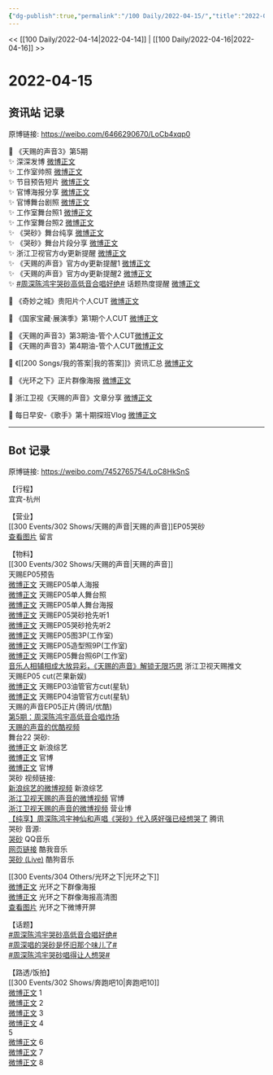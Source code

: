 ```yaml
---
{"dg-publish":true,"permalink":"/100 Daily/2022-04-15/","title":"2022-04-15","created":"2022-11-21T16:42:11.000+08:00","updated":"2023-04-11T12:46:29.609+08:00"}
---
```



<< [[100 Daily/2022-04-14\|2022-04-14]] | [[100 Daily/2022-04-16\|2022-04-16]] >>

# 2022-04-15

## 资讯站 记录

原博链接: https://weibo.com/6466290670/LoCb4xqp0

💫 《天赐的声音3》第5期  
✨ 深深发博 [微博正文](https://m.weibo.cn/6466290670/4758659962507342)  
✨ 工作室帅照 [微博正文](https://m.weibo.cn/6466290670/4758646388426883)  
✨ 节目预告短片 [微博正文](https://m.weibo.cn/6466290670/4758459793279813)  
✨ 官博海报分享 [微博正文](https://m.weibo.cn/6466290670/4758478357006569)  
✨ 官博舞台剧照 [微博正文](https://m.weibo.cn/6466290670/4758548066865515)  
✨ 工作室舞台照1 [微博正文](https://m.weibo.cn/6466290670/4758613484639978)  
✨ 工作室舞台照2 [微博正文](https://m.weibo.cn/6466290670/4758658593853404)  
✨ 《哭砂》舞台纯享 [微博正文](https://m.weibo.cn/6466290670/4758640306946500)  
✨ 《哭砂》舞台片段分享 [微博正文](https://m.weibo.cn/6466290670/4758657935873647)  
✨ 浙江卫视官方dy更新提醒 [微博正文](https://m.weibo.cn/6466290670/4758634783049226)  
✨ 《天赐的声音》官方dy更新提醒1 [微博正文](https://m.weibo.cn/6466290670/4758634113012156)  
✨ 《天赐的声音》官方dy更新提醒2 [微博正文](https://m.weibo.cn/6466290670/4758612188856806)  
✨ [#周深陈鸿宇哭砂高低音合唱好绝#](https://s.weibo.com/weibo?q=%23%E5%91%A8%E6%B7%B1%E9%99%88%E9%B8%BF%E5%AE%87%E5%93%AD%E7%A0%82%E9%AB%98%E4%BD%8E%E9%9F%B3%E5%90%88%E5%94%B1%E5%A5%BD%E7%BB%9D%23) 话题热度提醒 [微博正文](https://m.weibo.cn/6466290670/4758660402122189)

💫 《奇妙之城》贵阳片个人CUT [微博正文](https://m.weibo.cn/6466290670/4758558988304646)

💫 《国家宝藏·展演季》第1期个人CUT [微博正文](https://m.weibo.cn/6466290670/4758541279691901)

💫 《天赐的声音3》第3期油-管个人CUT[微博正文](https://m.weibo.cn/6466290670/4758546173924846)  
💫 《天赐的声音3》第4期油-管个人CUT[微博正文](https://m.weibo.cn/6466290670/4758553459425379)

💫 《[[200 Songs/我的答案\|我的答案]]》资讯汇总 [微博正文](https://m.weibo.cn/6466290670/4758506501310576)

💫 《光环之下》正片群像海报 [微博正文](https://m.weibo.cn/6466290670/4758479443331990)

💫 浙江卫视《天赐的声音》文章分享 [微博正文](https://m.weibo.cn/6466290670/4758486371797108)

💫 每日早安-《歌手》第十期探班Vlog [微博正文](https://m.weibo.cn/6466290670/4758432517980677)

---
## Bot 记录

原博链接: https://weibo.com/7452765754/LoC8HkSnS

【行程】  
宜宾-杭州

【营业】  
[](https://m.weibo.cn/1736988591/4758659130724051) [[300 Events/302 Shows/天赐的声音\|天赐的声音]]EP05哭砂  
[查看图片](https://wx1.sinaimg.cn/large/0088n2Pggy1h1aub9dsytj30yi07c0t2.jpg) 留言 [](https://m.weibo.cn/1736988591/4757875429478010)

【物料】  
[[300 Events/302 Shows/天赐的声音\|天赐的声音]]  
[](https://m.weibo.cn/2591595652/4758470220055012) 天赐EP05预告  
[微博正文](https://m.weibo.cn/1315706994/4758472023343573) 天赐EP05单人海报  
[微博正文](https://m.weibo.cn/1315706994/4758547529469631) 天赐EP05单人舞台照  
[微博正文](https://m.weibo.cn/1315706994/4758607922469390) 天赐EP05单人舞台海报  
[微博正文](https://m.weibo.cn/5876797510/4758613295629596) 天赐EP05哭砂抢先听1  
[微博正文](https://m.weibo.cn/5876797510/4758633609433812) 天赐EP05哭砂抢先听2  
[微博正文](https://m.weibo.cn/7478855230/4758612537249129) 天赐EP05图3P(工作室)  
[微博正文](https://m.weibo.cn/7478855230/4758643062606113) 天赐EP05造型照9P(工作室)  
[微博正文](https://m.weibo.cn/7478855230/4758657822886296) 天赐EP05舞台照6P(工作室)  
[音乐人相辅相成大放异彩，《天赐的声音》解锁无限巧思](https://weibo.cn/sinaurl?u=https%3A%2F%2Fmp.weixin.qq.com%2Fs%2FStNBPYgBzTAQJmbpcvt4jQ) 浙江卫视天赐推文  
[](https://m.weibo.cn/1591169702/4758665389934352) 天赐EP05 cut(芒果新娱)  
[微博正文](https://m.weibo.cn/6466290670/4758546173924846) 天赐EP03油管官方cut(星轨)  
[微博正文](https://m.weibo.cn/6466290670/4758553459425379) 天赐EP04油管官方cut(星轨)  
天赐的声音EP05正片(腾讯/优酷)  
[第5期：周深陈鸿宇高低音合唱炸场](https://weibo.cn/sinaurl?u=http%3A%2F%2Fv.qq.com%2Fx%2Fcover%2Fmzc00200lopqvdw%2Ff0042or81e0.html)  
[天赐的声音的优酷视频](https://weibo.cn/sinaurl?u=https%3A%2F%2Fv.youku.com%2Fv_show%2Fid_XNTIwNTM0NjgyOA%3D%3D.html%3Fsharefrom%3Diphone%26scene%3Dlong%26playMode%3Dnormal%26sharekey%3Db5a2d3231fb6ff1821bd4d8181db363b3)  
舞台22 哭砂:  
[微博正文](https://m.weibo.cn/1878335471/4758638134298431) 新浪综艺  
[微博正文](https://m.weibo.cn/1315706994/4758655746445619) 官博  
[微博正文](https://m.weibo.cn/1315706994/4758663052918893) 官博  
哭砂 视频链接:  
[新浪综艺的微博视频](https://video.weibo.com/show?fid=1034:4758623877005392) 新浪综艺  
[浙江卫视天赐的声音的微博视频](https://video.weibo.com/show?fid=1034:4758610484592675) 官博  
[浙江卫视天赐的声音的微博视频](https://video.weibo.com/show?fid=1034:4758618172751941) 营业博  
[【纯享】周深陈鸿宇神仙和声唱《哭砂》代入感好强已经想哭了](https://weibo.cn/sinaurl?u=http%3A%2F%2Fv.qq.com%2Fx%2Fcover%2Fmzc00200lopqvdw%2Fq00425rw62a.html) 腾讯  
哭砂 音源:  
[哭砂](https://weibo.cn/sinaurl?u=https%3A%2F%2Fc.y.qq.com%2Fbase%2Ffcgi-bin%2Fu%3F__%3DNa6E7f484ZQ4) QQ音乐  
[网页链接](https://weibo.cn/sinaurl?u=https%3A%2F%2Fm.kuwo.cn%2Fyinyue%2F217151452%3Ff%3Dip%26t%3Dsinawb) 酷我音乐  
[哭砂 (Live)](https://weibo.cn/sinaurl?u=https%3A%2F%2Ft1.kugou.com%2Fsong.html%3Fid%3D5Qoxt10zyV2) 酷狗音乐

[[300 Events/304 Others/光环之下\|光环之下]]  
[微博正文](https://m.weibo.cn/6524418754/4758472032258700) 光环之下群像海报  
[微博正文](https://m.weibo.cn/1642592432/4758478357267222) 光环之下群像海报高清图  
[查看图片](https://wx2.sinaimg.cn/large/0088n2Pggy1h1aqhu8j9gj30u01syqg2.jpg) 光环之下微博开屏

【话题】  
[#周深陈鸿宇哭砂高低音合唱好绝#](https://s.weibo.com/weibo?q=%23%E5%91%A8%E6%B7%B1%E9%99%88%E9%B8%BF%E5%AE%87%E5%93%AD%E7%A0%82%E9%AB%98%E4%BD%8E%E9%9F%B3%E5%90%88%E5%94%B1%E5%A5%BD%E7%BB%9D%23)  
[#周深唱的哭砂是怀旧那个味儿了#](https://s.weibo.com/weibo?q=%23%E5%91%A8%E6%B7%B1%E5%94%B1%E7%9A%84%E5%93%AD%E7%A0%82%E6%98%AF%E6%80%80%E6%97%A7%E9%82%A3%E4%B8%AA%E5%91%B3%E5%84%BF%E4%BA%86%23)  
[#周深陈鸿宇哭砂唱得让人想哭#](https://s.weibo.com/weibo?q=%23%E5%91%A8%E6%B7%B1%E9%99%88%E9%B8%BF%E5%AE%87%E5%93%AD%E7%A0%82%E5%94%B1%E5%BE%97%E8%AE%A9%E4%BA%BA%E6%83%B3%E5%93%AD%23)

【路透/饭拍】  
[[300 Events/302 Shows/奔跑吧10\|奔跑吧10]]  
[微博正文](https://m.weibo.cn/5453477559/4758453690830024) 1  
[微博正文](https://m.weibo.cn/5453477559/4758453174928865) 2  
[微博正文](https://m.weibo.cn/5453477559/4758452633076425) 3  
[微博正文](https://m.weibo.cn/5453477559/4758452126091761) 4  
[](https://m.weibo.cn/6744869377/4758486519644567) 5  
[微博正文](https://m.weibo.cn/7495641082/4758515413684198) 6  
[微博正文](https://m.weibo.cn/5453477559/4758577312432191) 7  
[微博正文](https://m.weibo.cn/7458115630/4758654869311102) 8
